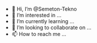 - 👋 Hi, I’m @Semeton-Tekno
- 👀 I’m interested in ...
- 🌱 I’m currently learning ...
- 💞️ I’m looking to collaborate on ...
- 📫 How to reach me ...

<!---
Semeton-Tekno/Semeton-Tekno is a ✨ special ✨ repository because its `README.md` (this file) appears on your GitHub profile.
You can click the Preview link to take a look at your changes.
--->
